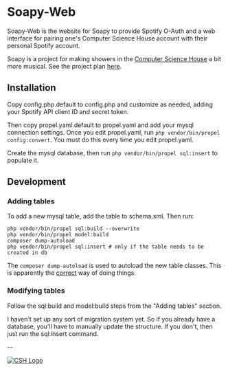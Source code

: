 Soapy-Web
==

Soapy-Web is the website for Soapy to provide Spotify O-Auth and a web interface
for pairing one's Computer Science House account with their personal Spotify
account.

Soapy is a project for making showers in the [Computer Science House](https://csh.rit.edu) a bit more
musical. See the project plan [here](https://goo.gl/M6v6lI).

Installation
--

Copy config.php.default to config.php and customize as needed, adding your Spotify API client ID and secret token.

Then copy propel.yaml.default to propel.yaml and add your mysql connection settings.
Once you edit propel.yaml, run `php vendor/bin/propel config:convert`. You must do this every time you edit propel.yaml.

Create the mysql database, then run `php vendor/bin/propel sql:insert` to populate it.

Development
--

### Adding tables

To add a new mysql table, add the table to schema.xml. Then run:

```
php vendor/bin/propel sql:build --overwrite
php vendor/bin/propel model:build
composer dump-autoload
php vendor/bin/propel sql:insert # only if the table needs to be created in db
```

The `composer dump-autoload` is used to autoload the new table classes. This
is apparently the [correct](http://stackoverflow.com/a/25634655/3333841) way
of doing things.

### Modifying tables

Follow the sql:build and model:build steps from the "Adding tables" section.

I haven't set up any sort of migration system yet. So if you already have a
database, you'll have to manually update the structure. If you don't, then just
run the sql:insert command.

--

[![CSH Logo](http://csh.rit.edu/images/logo.png)](http://csh.rit.edu)

